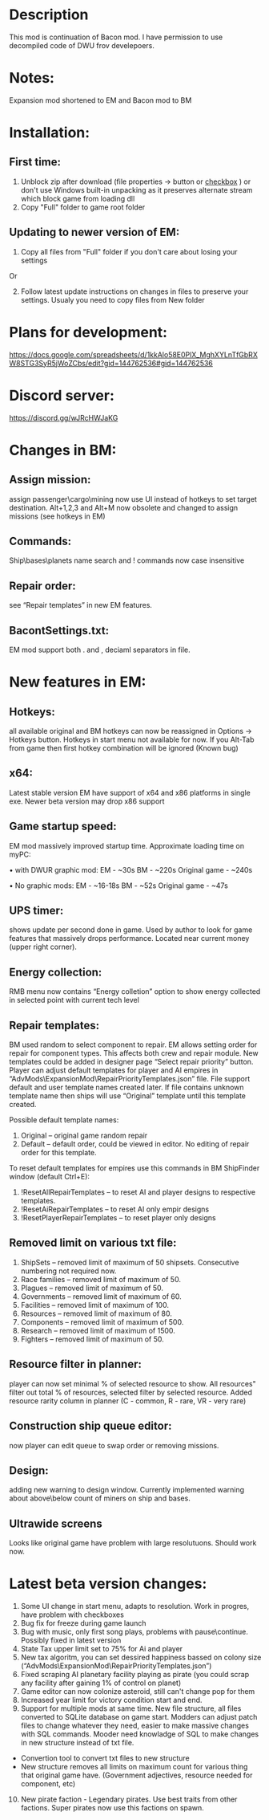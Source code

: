 # **Description**

This mod is continuation of Bacon mod. I have permission to use decompiled code of DWU frov develepoers.

# Notes:
Expansion mod shortened to EM and Bacon mod to BM

# Installation:
## First time:
  
1. Unblock zip after download (file properties -> button or [checkbox](https://github.com/user-attachments/assets/e23b50d8-0740-41a3-97e7-3f8e555fcbe6) ) or don't use Windows built-in unpacking as it preserves alternate stream which block game from loading dll
2. Copy "Full" folder to game root folder

## Updating to newer version of EM:
1. Copy all files from "Full" folder if you don't care about losing your settings

Or

2. Follow latest update instructions on changes in files to preserve your settings. Usualy you need to copy files from New folder

# Plans for development:
https://docs.google.com/spreadsheets/d/1kkAlo58E0PlX_MghXYLnTfGbRXW8STG3SyR5jWoZCbs/edit?gid=144762536#gid=144762536

# Discord server:
https://discord.gg/wJRcHWJaKG

# Changes in BM:
## Assign mission:
assign passenger\cargo\mining now use UI instead of hotkeys to set target\
destination. Alt+1,2,3 and Alt+M now obsolete and changed to assign missions (see hotkeys in EM)
## Commands:
Ship\bases\planets name search and ! commands now case insensitive
## Repair order:
see “Repair templates” in new EM features.
## BacontSettings.txt:
EM mod support both . and , deciaml separators in file.

# New features in EM:
## Hotkeys:
all available original and BM hotkeys can now be reassigned in Options → Hotkeys
button. Hotkeys in start menu not available for now.
If you Alt-Tab from game then first hotkey combination will be ignored (Known bug)
## x64:
Latest stable version EM have support of x64 and x86 platforms in single exe. Newer beta version may drop x86 support

## Game startup speed:
EM mod massively improved startup time. Approximate loading time on myPC:

• with DWUR graphic mod:
EM - ~30s
BM - ~220s
Original game - ~240s

• No graphic mods:
EM - ~16-18s
BM - ~52s
Original game - ~47s

## UPS timer:
shows update per second done in game. Used by author to look for game features that massively drops performance. Located near current money (upper right corner).
## Energy collection:
RMB menu now contains “Energy colletion” option to show energy collected in selected point with current tech level

## Repair templates:
BM used random to select component to repair. EM allows setting order for repair for component types. This affects both crew and repair module. New templates could be added in designer page “Select repair priority” button. Player can adjust default templates for player and AI empires in “AdvMods\ExpansionMod\RepairPriorityTemplates.json” file. File support default and user template names created later. If file contains unknown template name then ships will use “Original” template until this template created.

Possible default template names:
1. Original – original game random repair
2. Default – default order, could be viewed in editor. No editing of repair order for this
template.

To reset default templates for empires use this commands in BM ShipFinder window (default
Ctrl+E):

1. !ResetAllRepairTemplates – to reset AI and player designs to respective templates.
2. !ResetAiRepairTemplates – to reset AI only empir designs
3. !ResetPlayerRepairTemplates – to reset player only designs

## Removed limit on various txt file:
1. ShipSets – removed limit of maximum of 50 shipsets. Consecutive numbering not required
now.
2. Race families – removed limit of maximum of 50.
3. Plagues – removed limit of maximum of 50.
4. Governments – removed limit of maximum of 60.
5. Facilities – removed limit of maximum of 100.
6. Resources – removed limit of maximum of 80.
7. Components – removed limit of maximum of 500.
8. Research – removed limit of maximum of 1500.
9. Fighters – removed limit of maximum of 50.

## Resource filter in planner:
player can now set minimal % of selected resource to show. All resources" filter out total % of resources, selected filter by selected resource. Added resource rarity column in planner (C - common, R - rare, VR - very rare)
## Construction ship queue editor:
now player can edit queue to swap order or removing missions.
## Design:
adding new warning to design window. Currently implemented warning about above\below count of miners on ship and bases.

## Ultrawide screens
Looks like original game have problem with large resolutuons. Should work now.

# Latest beta version changes:
1. Some UI change in start menu, adapts to resolution. Work in progres, have problem with checkboxes
2. Bug fix for freeze during game launch
3. Bug with music, only first song plays, problems with pause\continue. Possibly fixed in latest version
4. State Tax upper limit set to 75% for Ai and player
5. New tax algoritm, you can set dessired happiness bassed on colony size (“AdvMods\ExpansionMod\RepairPriorityTemplates.json”)
6. Fixed scraping AI planetary facility playing as pirate  (you could scrap any facility after gaining 1% of control on planet)
7. Game editor can now colonize asteroid, still can't change pop for them
8. Increased year limit for victory condition start and end.
9. Support for multiple mods at same time. New file structure, all files converted to SQLite database on game start. Modders can adjust patch files to change whatever they need, easier to make massive changes with SQL commands. Mooder need knowladge of SQL to make changes in new structure instead of txt file.
  - Convertion tool to convert txt files to new structure
  - New structure removes all limits on maximum count for various thing that original game have. (Government adjectives, resource needed for component, etc) 
10. New pirate faction - Legendary pirates. Use best traits from other factions. Super pirates now use this factions on spawn.


